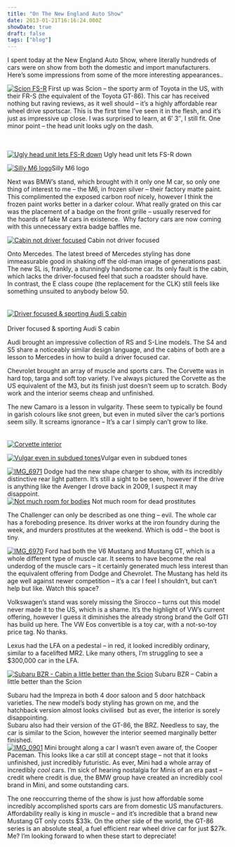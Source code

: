 ```yaml
---
title: "On The New England Auto Show"
date: 2013-01-21T16:16:24.000Z
showDate: true
draft: false
tags: ["blog"]
---
```



I spent today at the New England Auto Show, where literally hundreds of cars were on show from both the domestic and import manufacturers. Here’s some impressions from some of the more interesting appearances..

<span class="alignright">[![Scion FS-R](http://res.cloudinary.com/cianclarke/image/upload/h_214,w_300/v1382804144/IMG_6941_rhrd6p.jpg)](http://cianclarke.com/blog/on-the-new-england-auto-show/img_6941/)</span>
First up was Scion – the sporty arm of Toyota in the US, with their FR-S (the equivalent of the Toyota GT-86). This car has received nothing but raving reviews, as it well should – it’s a highly affordable rear wheel drive sportscar. This is the first time I’ve seen it in the flesh, and it’s just as impressive up close. I was surprised to learn, at 6′ 3″, I still fit. One minor point – the head unit looks ugly on the dash.
<br />
<br />
<br />
  
  
[![Ugly head unit lets FS-R down](http://res.cloudinary.com/cianclarke/image/upload/h_199,w_300/v1382804142/IMG_6951_jbs6os.jpg)](http://cianclarke.com/blog/on-the-new-england-auto-show/img_6951/)
Ugly head unit lets FS-R down

<span class="alignright">[![Silly M6 logo](http://res.cloudinary.com/cianclarke/image/upload/h_225,w_300/v1382804141/IMG_0900_pmyojw.jpg)](http://cianclarke.com/blog/on-the-new-england-auto-show/img_0900/)Silly M6 logo</span>

Next was BMW’s stand, which brought with it only one M car, so only one thing of interest to me – the M6, in frozen silver – their factory matte paint. This complimented the exposed carbon roof nicely, however I think the frozen paint works better in a darker colour. What really grated on this car was the placement of a badge on the front grille – usually reserved for the hoards of fake M cars in existence.  Why factory cars are now coming with this unnecessary extra badge baffles me.

<span class="alignright">[![Cabin not driver focused](http://res.cloudinary.com/cianclarke/image/upload/h_199,w_300/v1382804140/IMG_6954_go1aau.jpg)](http://cianclarke.com/blog/on-the-new-england-auto-show/img_6954/)
Cabin not driver focused
</span>

Onto Mercedes. The latest breed of Mercedes styling has done immeasurable good in shaking off the old-man image of generations past. The new SL is, frankly, a stunningly handsome car. Its only fault is the cabin, which lacks the driver-focused feel that such a roadster should have.  
 In contrast, the E class coupe (the replacement for the CLK) still feels like something unsuited to anybody below 50.
<br /> <br /><br />
<span class="alignleft">
[![Driver focused & sporting Audi S cabin](http://res.cloudinary.com/cianclarke/image/upload/h_300,w_199/v1382804139/IMG_6956_ynanvn.jpg)](http://cianclarke.com/blog/on-the-new-england-auto-show/img_6956/)
<br /><br />
Driver focused & sporting Audi S cabin
</span>

Audi brought an impressive collection of RS and S-Line models. The S4 and S5 share a noticeably similar design language, and the cabins of both are a lesson to Mercedes in how to build a driver focused car.

Chevrolet brought an array of muscle and sports cars. The Corvette was in hard top, targa and soft top variety. I’ve always pictured the Corvette as the US equivalent of the M3, but its finish just doesn’t seem up to scratch. Body work and the interior seems cheap and unfinished.

The new Camaro is a lesson in vulgarity. These seem to typically be found in garish colours like snot green, but even in muted silver the car’s portions seem silly. It screams ignorance – It’s a car I simply can’t grow to like.
<br /> <br /><br />
[![Corvette interior](http://res.cloudinary.com/cianclarke/image/upload/h_199,w_300/v1382804137/IMG_6967_c3hf66.jpg "Corvette interior")](http://cianclarke.com/blog/on-the-new-england-auto-show/img_6967/)

[![Vulgar even in subdued tones](http://res.cloudinary.com/cianclarke/image/upload/h_199,w_300/v1382804136/IMG_6969_zy04do.jpg)](http://cianclarke.com/blog/on-the-new-england-auto-show/img_6969/)Vulgar even in subdued tones

<span class="alignleft">[![IMG_6971](http://res.cloudinary.com/cianclarke/image/upload/h_199,w_300/v1382804134/IMG_6971_cwaoxs.jpg)](http://cianclarke.com/blog/on-the-new-england-auto-show/img_6971/)
</span>
Dodge had the new shape charger to show, with its incredibly distinctive rear light pattern. It’s still a sight to be seen, however if the drive is anything like the Avenger I drove back in 2009, I suspect it may disappoint.
<br style="clear: both;"/>
[![Not much room for bodies](http://res.cloudinary.com/cianclarke/image/upload/h_199,w_300/v1382804133/IMG_6976_o5wf1t.jpg)](http://cianclarke.com/blog/on-the-new-england-auto-show/img_6976/)
Not much room for dead prostitutes

The Challenger can only be described as one thing – evil. The whole car has a foreboding presence. Its driver works at the iron foundry during the week, and murders prostitutes at the weekend. Which is odd – the boot is tiny. 

<span class="alignleft">[![IMG_6970](http://res.cloudinary.com/cianclarke/image/upload/h_199,w_300/v1382804132/IMG_6970_iqbtmo.jpg)](http://cianclarke.com/blog/on-the-new-england-auto-show/img_6970/)</span>
Ford had both the V6 Mustang and Mustang GT, which is a whole different type of muscle car. It seems to have become the real underdog of the muscle cars – it certainly generated much less interest than the equivalent offering from Dodge and Chevrolet. The Mustang has held its age well against newer competition – it’s a car I feel I shouldn’t, but can’t help but like. Watch this space?

Volkswagen’s stand was sorely missing the Sirocco – turns out this model never made it to the US, which is a shame. It’s the highlight of VW’s current offering, however I guess it diminishes the already strong brand the Golf GTI has build up here. The VW Eos convertible is a toy car, with a not-so-toy price tag. No thanks.

Lexus had the LFA on a pedestal – in red, it looked incredibly ordinary, similar to a facelifted MR2. Like many others, I’m struggling to see a $300,000 car in the LFA.

<span class="alignright">[![Subaru BZR - Cabin a little better than the Scion](http://res.cloudinary.com/cianclarke/image/upload/h_199,w_300/v1382804129/IMG_6980_irlyh7.jpg)](http://cianclarke.com/blog/on-the-new-england-auto-show/img_6980/)
Subaru BZR – Cabin a little better than the Scion
</span>

Subaru had the Impreza in both 4 door saloon and 5 door hatchback varieties. The new model’s body styling has grown on me, and the hatchback version almost looks civilised  but as ever, the interior is sorely disappointing.  
 Subaru also had their version of the GT-86, the BRZ. Needless to say, the car is similar to the Scion, however the interior seemed marginally better finished.
<br class="clear: both;" />
<span class="alignleft">
[![IMG_0901](http://res.cloudinary.com/cianclarke/image/upload/h_225,w_300/v1382804128/IMG_0901_h5f3a4.jpg)](http://cianclarke.com/blog/on-the-new-england-auto-show/img_0901/)</span>
Mini brought along a car I wasn’t even aware of, the Cooper Paceman. This looks like a car still at concept stage – not that it looks unfinished, just incredibly futuristic. As ever, Mini had a whole array of incredibly *cool* cars. I’m sick of hearing nostalgia for Minis of an era past – credit where credit is due, the BMW group have created an incredibly cool brand in Mini, and some outstanding cars.

The one reoccurring theme of the show is just how affordable some incredibly accomplished sports cars are from domestic US manufacturers. Affordability really is king in muscle – and it’s incredible that a brand new Mustang GT only costs $33k. On the other side of the world, the GT-86 series is an absolute steal, a fuel efficient rear wheel drive car for just $27k. Me? I’m looking forward to when these start to depreciate!



